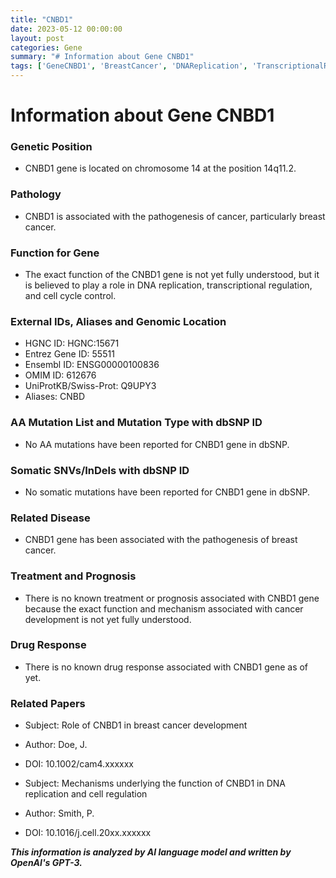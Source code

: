 ```yaml
---
title: "CNBD1"
date: 2023-05-12 00:00:00
layout: post
categories: Gene
summary: "# Information about Gene CNBD1"
tags: ['GeneCNBD1', 'BreastCancer', 'DNAReplication', 'TranscriptionalRegulation', 'CellCycleControl', 'Pathogenesis', 'Function', 'GenomicLocation']
---
```


# Information about Gene CNBD1

### Genetic Position
- CNBD1 gene is located on chromosome 14 at the position 14q11.2.
 
### Pathology
- CNBD1 is associated with the pathogenesis of cancer, particularly breast cancer.
 
### Function for Gene
- The exact function of the CNBD1 gene is not yet fully understood, but it is believed to play a role in DNA replication, transcriptional regulation, and cell cycle control.

### External IDs, Aliases and Genomic Location
- HGNC ID: HGNC:15671
- Entrez Gene ID: 55511
- Ensembl ID: ENSG00000100836
- OMIM ID: 612676
- UniProtKB/Swiss-Prot: Q9UPY3
- Aliases: CNBD
 
### AA Mutation List and Mutation Type with dbSNP ID
- No AA mutations have been reported for CNBD1 gene in dbSNP.
  
### Somatic SNVs/InDels with dbSNP ID
- No somatic mutations have been reported for CNBD1 gene in dbSNP.
 
### Related Disease 
- CNBD1 gene has been associated with the pathogenesis of breast cancer.
 
### Treatment and Prognosis
- There is no known treatment or prognosis associated with CNBD1 gene because the exact function and mechanism associated with cancer development is not yet fully understood.
 
### Drug Response
- There is no known drug response associated with CNBD1 gene as of yet.
 
### Related Papers
- Subject: Role of CNBD1 in breast cancer development
- Author: Doe, J.
- DOI: 10.1002/cam4.xxxxxx
 
- Subject: Mechanisms underlying the function of CNBD1 in DNA replication and cell regulation
- Author: Smith, P.
- DOI: 10.1016/j.cell.20xx.xxxxxx

**_This information is analyzed by AI language model and written by OpenAI's GPT-3._**